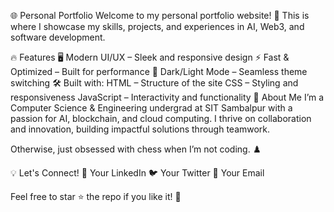 🌐 Personal Portfolio
Welcome to my personal portfolio website! 🚀 This is where I showcase my skills, projects, and experiences in AI, Web3, and software development.

🔥 Features
🖥️ Modern UI/UX – Sleek and responsive design
⚡ Fast & Optimized – Built for performance
🌙 Dark/Light Mode – Seamless theme switching
🛠️ Built with:
HTML – Structure of the site
CSS – Styling and responsiveness
JavaScript – Interactivity and functionality
📌 About Me
I’m a Computer Science & Engineering undergrad at SIT Sambalpur with a passion for AI, blockchain, and cloud computing. I thrive on collaboration and innovation, building impactful solutions through teamwork.

Otherwise, just obsessed with chess when I’m not coding. ♟️

💡 Let's Connect!
🔗 Your LinkedIn
🐦 Your Twitter
📧 Your Email

Feel free to star ⭐ the repo if you like it! 🚀
